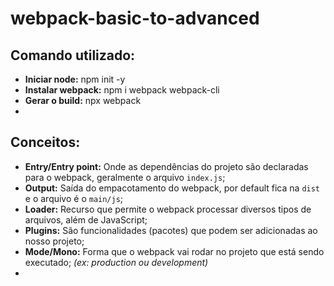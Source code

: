 # webpack-basic-to-advanced

## Comando utilizado:
- **Iniciar node:** npm init -y
- **Instalar webpack:** npm i webpack webpack-cli
- **Gerar o build:** npx webpack
- 

## Conceitos:
- **Entry/Entry point:** Onde as dependências do projeto são declaradas para o webpack, geralmente o arquivo `index.js`;
- **Output:** Saída do empacotamento do webpack, por default fica na `dist` e o arquivo é o `main/js`;
- **Loader:** Recurso que permite o webpack processar diversos tipos de arquivos, além de JavaScript;
- **Plugins:** São funcionalidades (pacotes) que podem ser adicionadas ao nosso projeto;
- **Mode/Mono:** Forma que o webpack vai rodar no projeto que está sendo executado; *(ex: production ou development)*
- 
